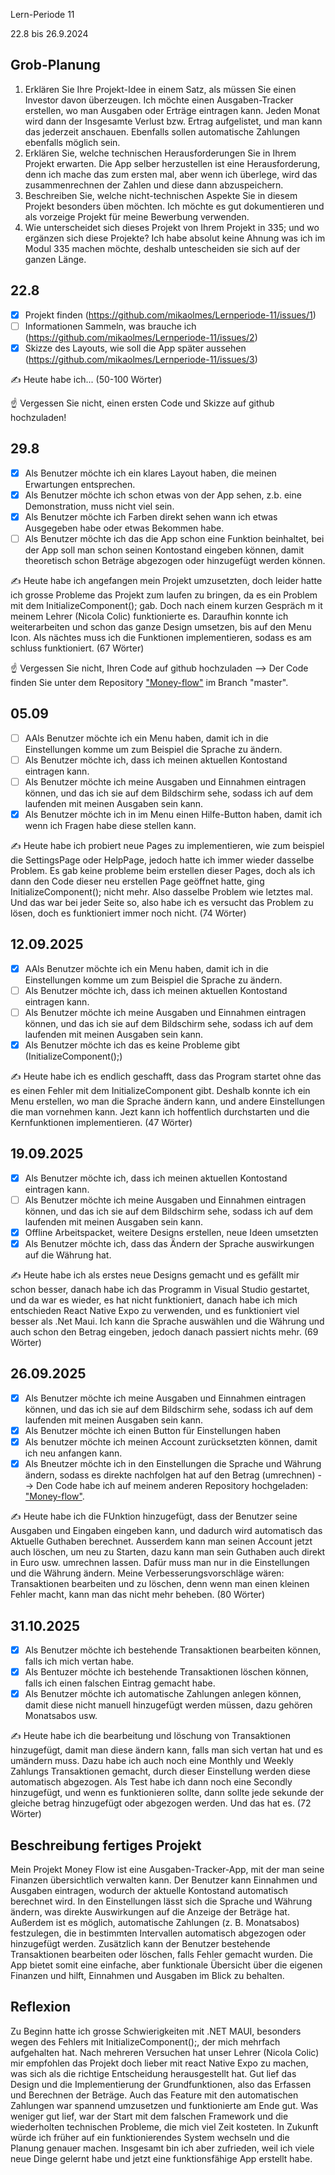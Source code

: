  Lern-Periode 11

22.8 bis 26.9.2024

## Grob-Planung

1. Erklären Sie Ihre Projekt-Idee in einem Satz, als müssen Sie einen Investor davon überzeugen.
   Ich möchte einen Ausgaben-Tracker erstellen, wo man Ausgaben oder Erträge eintragen kann. Jeden Monat wird dann der Insgesamte Verlust bzw. Ertrag aufgelistet, und man kann das jederzeit anschauen. Ebenfalls sollen automatische Zahlungen ebenfalls möglich sein.
2. Erklären Sie, welche technischen Herausforderungen Sie in Ihrem Projekt erwarten.
   Die App selber herzustellen ist eine Herausforderung, denn ich mache das zum ersten mal, aber wenn ich überlege, wird das zusammenrechnen der Zahlen und diese dann abzuspeichern.
3. Beschreiben Sie, welche nicht-technischen Aspekte Sie in diesem Projekt besonders üben möchten.
  Ich möchte es gut dokumentieren und als vorzeige Projekt für meine Bewerbung verwenden.
4. Wie unterscheidet sich dieses Projekt von Ihrem Projekt in 335; und wo ergänzen sich diese Projekte?
   Ich habe absolut keine Ahnung was ich im Modul 335 machen möchte, deshalb untescheiden sie sich auf der ganzen Länge.

## 22.8

- [X] Projekt finden (https://github.com/mikaolmes/Lernperiode-11/issues/1)
- [ ] Informationen Sammeln, was brauche ich (https://github.com/mikaolmes/Lernperiode-11/issues/2)
- [X] Skizze des Layouts, wie soll die App später aussehen (https://github.com/mikaolmes/Lernperiode-11/issues/3)

✍️ Heute habe ich... (50-100 Wörter)

☝️ Vergessen Sie nicht, einen ersten Code und Skizze auf github hochzuladen!

## 29.8

- [X] Als Benutzer möchte ich ein klares Layout haben, die meinen Erwartungen entsprechen.
- [X] Als Benutzer möchte ich schon etwas von der App sehen, z.b. eine Demonstration, muss nicht viel sein.
- [X] Als Benutzer möchte ich Farben direkt sehen wann ich etwas Ausgegeben habe oder etwas Bekommen habe.
- [ ] Als Benutzer möchte ich das die App schon eine Funktion beinhaltet, bei der App soll man schon seinen Kontostand eingeben können, damit theoretisch schon Beträge abgezogen oder hinzugefügt werden können.

✍️ Heute habe ich angefangen mein Projekt umzusetzten, doch leider hatte ich grosse Probleme das Projekt zum laufen zu bringen, da es ein Problem mit dem InitializeComponent(); gab. Doch nach einem kurzen Gespräch m it meinem Lehrer (Nicola Colic) funktionierte es. Daraufhin konnte ich weiterarbeiten und schon das ganze Design umsetzen, bis auf den Menu Icon. Als nächtes muss ich die Funktionen implementieren, sodass es am schluss funktioniert. (67 Wörter)

☝️ Vergessen Sie nicht, Ihren Code auf github hochzuladen --> Der Code finden Sie unter dem Repository ["Money-flow"](https://github.com/mikaolmes/money-flow) im Branch "master".

## 05.09

- [ ] AAls Benutzer möchte ich ein Menu haben, damit ich in die Einstellungen komme um zum Beispiel die Sprache zu ändern.
- [ ] Als Benutzer möchte ich, dass ich meinen aktuellen Kontostand eintragen kann.
- [ ] Als Benutzer möchte ich meine Ausgaben und Einnahmen eintragen können, und das ich sie auf dem Bildschirm sehe, sodass ich auf dem laufenden mit meinen Ausgaben sein kann.
- [X] Als Benutzer möchte ich in im Menu einen Hilfe-Button haben, damit ich wenn ich Fragen habe diese stellen kann.

✍️ Heute habe ich probiert neue Pages zu implementieren, wie zum beispiel die SettingsPage oder HelpPage, jedoch hatte ich immer wieder dasselbe Problem. Es gab keine probleme beim erstellen dieser Pages, doch als ich dann den Code dieser neu erstellen Page geöffnet hatte, ging InitializeComponent(); nicht mehr. Also dasselbe Problem wie letztes mal. Und das war bei jeder Seite so, also habe ich es versucht das Problem zu lösen, doch es funktioniert immer noch nicht. (74 Wörter)

## 12.09.2025

- [X] AAls Benutzer möchte ich ein Menu haben, damit ich in die Einstellungen komme um zum Beispiel die Sprache zu ändern.
- [ ] Als Benutzer möchte ich, dass ich meinen aktuellen Kontostand eintragen kann.
- [ ] Als Benutzer möchte ich meine Ausgaben und Einnahmen eintragen können, und das ich sie auf dem Bildschirm sehe, sodass ich auf dem laufenden mit meinen Ausgaben sein kann.
- [X] Als Benutzer möchte ich das es keine Probleme gibt (InitializeComponent();)

✍️ Heute habe ich es endlich geschafft, dass das Program startet ohne das es einen Fehler mit dem InitializeComponent gibt. Deshalb konnte ich ein Menu erstellen, wo man die Sprache ändern kann, und andere Einstellungen die man vornehmen kann. Jezt kann ich hoffentlich durchstarten und die Kernfunktionen implementieren. (47 Wörter)

## 19.09.2025
- [X] Als Benutzer möchte ich, dass ich meinen aktuellen Kontostand eintragen kann.
- [ ] Als Benutzer möchte ich meine Ausgaben und Einnahmen eintragen können, und das ich sie auf dem Bildschirm sehe, sodass ich auf dem laufenden mit meinen Ausgaben sein kann.
- [X] Offline Arbeitspacket, weitere Designs erstellen, neue Ideen umsetzten
- [X] Als Benutzer möchte ich, dass das Ändern der Sprache auswirkungen auf die Währung hat.

✍️ Heute habe ich als erstes neue Designs gemacht und es gefällt mir schon besser, danach habe ich das Programm in Visual Studio gestartet, und da war es wieder, es hat nicht funktioniert, danach habe ich mich entschieden React Native Expo zu verwenden, und es funktioniert viel besser als .Net Maui. Ich kann die Sprache auswählen und die Währung und auch schon den Betrag eingeben, jedoch danach passiert nichts mehr. (69 Wörter)

## 26.09.2025
- [X] Als Benutzer möchte ich meine Ausgaben und Einnahmen eintragen können, und das ich sie auf dem Bildschirm sehe, sodass ich auf dem laufenden mit meinen Ausgaben sein kann.
- [X] Als Benutzer möchte ich einen Button für Einstellungen haben
- [X] Als benutzer möchte ich meinen Account zurücksetzten können, damit ich neu anfangen kann.
- [X] Als Bneutzer möchte ich in den Einstellungen die Sprache und Währung ändern, sodass es direkte nachfolgen hat auf den Betrag (umrechnen)
--> Den Code habe ich auf meinem anderen Repository hochgeladen: ["Money-flow"](https://github.com/mikaolmes/money-flow).

✍️ Heute habe ich die FUnktion hinzugefügt, dass der Benutzer seine Ausgaben und Eingaben eingeben kann, und dadurch wird automatisch das Aktuelle Guthaben berechnet. Ausserdem kann man seinen Account jetzt auch löschen, um neu zu Starten, dazu kann man sein Guthaben auch direkt in Euro usw. umrechnen lassen. Dafür muss man nur in die Einstellungen und die Währung ändern. Meine Verbesserungsvorschläge wären: Transaktionen bearbeiten und zu löschen, denn wenn man einen kleinen Fehler macht, kann man das nicht mehr beheben. (80 Wörter)


## 31.10.2025
- [X] Als Benutzer möchte ich bestehende Transaktionen bearbeiten können, falls ich mich vertan habe.
- [X] Als Bentuzer möchte ich bestehende Transaktionen löschen können, falls ich einen falschen Eintrag gemacht habe.
- [X] Als Benutzer möchte ich automatische Zahlungen anlegen können, damit diese nicht manuell hinzugefügt werden müssen, dazu gehören Monatsabos usw.

✍️ Heute habe ich die bearbeitung und löschung von Transaktionen hinzugefügt, damit man diese ändern kann, falls man sich vertan hat und es umändern muss. Dazu habe ich auch noch eine Monthly und Weekly Zahlungs Transaktionen gemacht, durch dieser Einstellung werden diese automatisch abgezogen. Als Test habe ich dann noch eine Secondly hinzugefügt, und wenn es funktionieren sollte, dann sollte jede sekunde der gleiche betrag hinzugefügt oder abgezogen werden. Und das hat es. (72 Wörter)


## Beschreibung fertiges Projekt
Mein Projekt Money Flow ist eine Ausgaben-Tracker-App, mit der man seine Finanzen übersichtlich verwalten kann. Der Benutzer kann Einnahmen und Ausgaben eintragen, wodurch der aktuelle Kontostand automatisch berechnet wird. In den Einstellungen lässt sich die Sprache und Währung ändern, was direkte Auswirkungen auf die Anzeige der Beträge hat. Außerdem ist es möglich, automatische Zahlungen (z. B. Monatsabos) festzulegen, die in bestimmten Intervallen automatisch abgezogen oder hinzugefügt werden.
Zusätzlich kann der Benutzer bestehende Transaktionen bearbeiten oder löschen, falls Fehler gemacht wurden. Die App bietet somit eine einfache, aber funktionale Übersicht über die eigenen Finanzen und hilft, Einnahmen und Ausgaben im Blick zu behalten.

## Reflexion
Zu Beginn hatte ich grosse Schwierigkeiten mit .NET MAUI, besonders wegen des Fehlers mit InitializeComponent();, der mich mehrfach aufgehalten hat. Nach mehreren Versuchen hat unser Lehrer (Nicola Colic) mir empfohlen das Projekt doch lieber mit react Native Expo zu machen, was sich als die richtige Entscheidung herausgestellt hat.
Gut lief das Design und die Implementierung der Grundfunktionen, also das Erfassen und Berechnen der Beträge. Auch das Feature mit den automatischen Zahlungen war spannend umzusetzen und funktionierte am Ende gut.
Was weniger gut lief, war der Start mit dem falschen Framework und die wiederholten technischen Probleme, die mich viel Zeit kosteten. In Zukunft würde ich früher auf ein funktionierendes System wechseln und die Planung genauer machen. Insgesamt bin ich aber zufrieden, weil ich viele neue Dinge gelernt habe und jetzt eine funktionsfähige App erstellt habe.

